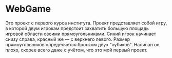 # WebGame
Это проект с первого курса института. Проект представляет собой игру, в которой двум игрокам предстоит захватить большую площадь игровой области своими прямоугольниками.
Синий игрок начинает снизу справа, красный же — с верхнего левого. Размер прямоугольников определяется броском двух "кубиков".
Написан он плохо, скорее всего даже с учётом, что это мой первый проект.
